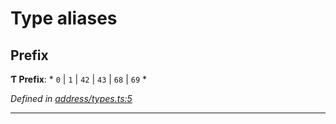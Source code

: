 

# Type aliases

<a id="prefix"></a>

##  Prefix

**Ƭ Prefix**: * `0` &#124; `1` &#124; `42` &#124; `43` &#124; `68` &#124; `69`
*

*Defined in [address/types.ts:5](https://github.com/polkadot-js/common/blob/cab0713/packages/keyring/src/address/types.ts#L5)*

___

